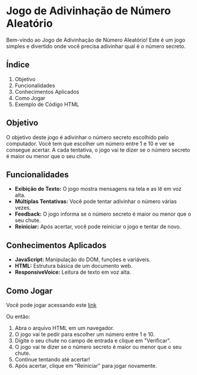 # Jogo de Adivinhação de Número Aleatório

Bem-vindo ao Jogo de Adivinhação de Número Aleatório! Este é um jogo simples e divertido onde você precisa adivinhar qual é o número secreto.

## Índice
1. Objetivo
2. Funcionalidades
3. Conhecimentos Aplicados
4. Como Jogar
5. Exemplo de Código HTML

## Objetivo
O objetivo deste jogo é adivinhar o número secreto escolhido pelo computador. Você tem que escolher um número entre 1 e 10 e ver se consegue acertar. A cada tentativa, o jogo vai te dizer se o número secreto é maior ou menor que o seu chute.

## Funcionalidades
- **Exibição de Texto:** O jogo mostra mensagens na tela e as lê em voz alta.
- **Múltiplas Tentativas:** Você pode tentar adivinhar o número várias vezes.
- **Feedback:** O jogo informa se o número secreto é maior ou menor que o seu chute.
- **Reiniciar:** Após acertar, você pode reiniciar o jogo e tentar de novo.

## Conhecimentos Aplicados
- **JavaScript:** Manipulação do DOM, funções e variáveis.
- **HTML:** Estrutura básica de um documento web.
- **ResponsiveVoice:** Leitura de texto em voz alta.

## Como Jogar

Você pode jogar acessando este [link](https://randon-number-game.vercel.app/)

Ou então:
1. Abra o arquivo HTML em um navegador.
2. O jogo vai te pedir para escolher um número entre 1 e 10.
3. Digite o seu chute no campo de entrada e clique em "Verificar".
4. O jogo vai te dizer se o número secreto é maior ou menor que o seu chute.
5. Continue tentando até acertar!
6. Após acertar, clique em "Reiniciar" para jogar novamente.

